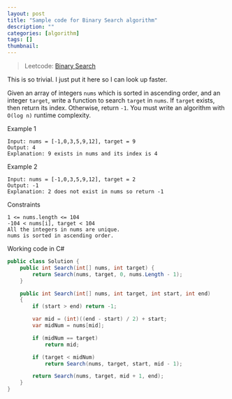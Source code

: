 ```yaml
---
layout: post
title: "Sample code for Binary Search algorithm"
description: ""
categories: [algorithm]
tags: []
thumbnail:
---
```


> Leetcode: [Binary Search](https://leetcode.com/problems/binary-search/)

This is so trivial. I just put it here so I can look up faster.

Given an array of integers `nums` which is sorted in ascending order, and an integer `target`, write a
function to search `target` in `nums`. If `target` exists, then return its index. Otherwise, return `-1`.
You must write an algorithm with `O(log n)` runtime complexity.

Example 1
```
Input: nums = [-1,0,3,5,9,12], target = 9
Output: 4
Explanation: 9 exists in nums and its index is 4
```

Example 2
```
Input: nums = [-1,0,3,5,9,12], target = 2
Output: -1
Explanation: 2 does not exist in nums so return -1
```

Constraints
```
1 <= nums.length <= 104
-104 < nums[i], target < 104
All the integers in nums are unique.
nums is sorted in ascending order.
```

<!-- more -->

Working code in C#

```csharp
public class Solution {
    public int Search(int[] nums, int target) {
        return Search(nums, target, 0, nums.Length - 1);
    }

    public int Search(int[] nums, int target, int start, int end)
    {
        if (start > end) return -1;

        var mid = (int)((end - start) / 2) + start;
        var midNum = nums[mid];

        if (midNum == target)
            return mid;

        if (target < midNum)
            return Search(nums, target, start, mid - 1);

        return Search(nums, target, mid + 1, end);
    }
}
```
